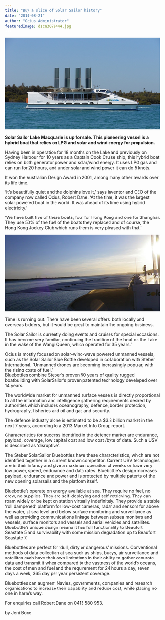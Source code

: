 ```yaml
---
title: "Buy a slice of Solar Sailor history"
date: "2014-08-21"
author: "Ocius Administrator"
featuredImage: dscn3078444.jpg
---
```


![dscn3078444](./dscn3078444.jpg)

**Solar Sailor Lake Macquarie is up for sale. This pioneering vessel is a hybrid boat that relies on LPG and solar and wind energy for propulsion.**

Having been in operation for 18 months on the Lake and previously on Sydney Harbour for 10 years as a Captain Cook Cruise ship, this hybrid boat relies on both generator power and solar/wind energy. It uses LPG gas and can run for 20 hours, and under solar and wind power it can do 5 knots.

It won the Australian Design Award in 2001, among many other awards over its life time.

‘It’s beautifully quiet and the dolphins love it,’ says inventor and CEO of the company now called Ocius, Robert Dane. ‘At the time, it was the largest solar powered boat in the world. It was ahead of its time using hybrid electricity.’

‘We have built five of these boats, four for Hong Kong and one for Shanghai. They use 50% of the fuel of the boats they replaced and of course, the Hong Kong Jockey Club which runs them is very pleased with that.’

![inline](./inline.jpg)

Time is running out. There have been several offers, both locally and overseas bidders, but it would be great to maintain the ongoing business.

The Solar Sailor is currently doing events and cruises for special occasions. It has become very familiar, continuing the tradition of the boat on the Lake in the wake of the Wangi Queen, which operated for 35 years.’

Ocius is mostly focused on solar-wind-wave powered unmanned vessels, such as the Solar Sailor Blue Bottle developed in collaboration with Steber International. ‘Unmanned drones are becoming increasingly popular, with the rising costs of fuel.’  
Bluebottles combine Steber’s proven 50 years of quality rugged boatbuilding with SolarSailor’s proven patented technology developed over 14 years.

The worldwide market for unmanned surface vessels is directly proportional to all the information and intelligence gathering requirements desired by authorities which includes oceanography, defence, border protection, hydrography, fisheries and oil and gas and security.

The defence industry alone is estimated to be a $3.8 billion market in the next 7 years, according to a 2013 Market Info Group report.

Characteristics for success identified in the defence market are endurance, payload, coverage, low capital cost and low cost /byte of data. Such a USV is described as ‘disruptive’.

The Steber SolarSailor Bluebottles have these characteristics, which are not identified together in a current known competitor. Current USV technologies are in their infancy and give a maximum operation of weeks or have very low power, speed, endurance and data rates. Bluebottle’s design increases payload, endurance and power and is protected by multiple patents of the new opening solarsails and the platform itself.

Bluebottle’s operate on energy available at sea. They require no fuel, no crew, no supplies. They are self-deploying and self-retrieving. They can roam widely or be kept on station virtually indefinitely. They provide a stable ‘roll dampened’ platform for low-cost cameras, radar and sensors for above the water, at sea level and below surface monitoring and surveillance as well as providing communications linkage between subsea monitors and vessels, surface monitors and vessels and aerial vehicles and satellites. Bluebottle’s unique design means it has full functionality to Beaufort Seastate 5 and survivability with some mission degradation up to Beaufort Seastate 7.

Bluebottles are perfect for ‘dull, dirty or dangerous’ missions. Conventional methods of data collection at sea such as ships, buoys, air surveillance and satellites each have their own limitations in their ability to gather accurate data and transmit it when compared to the vastness of the world’s oceans, the cost of men and fuel and the requirement for 24 hours a day, seven days a week, 365 day per year persistent coverage.

Bluebottles can augment Navies, governments, companies and research organisations to increase their capability and reduce cost, while placing no one in harm’s way.

For enquiries call Robert Dane on 0413 580 953.

by Jeni Bone
